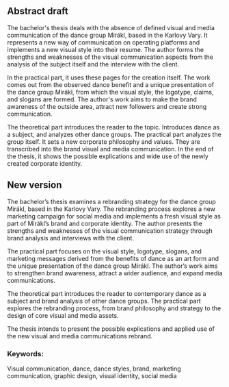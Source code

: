 ## Abstract draft
The bachelor's thesis deals with the absence of defined visual and media communication of the dance group Mirákl, based in the Karlovy Vary. It represents a new way of communication on operating platforms and implements a new visual style into their resume. The author forms the strengths and weaknesses of the visual communication aspects from the analysis of the subject itself and the interview with the client. 

In the practical part, it uses these pages for the creation itself. The work comes out from the observed dance benefit and a unique presentation of the dance group Mirákl, from which the visual style, the logotype, claims, and slogans are formed. The author's work aims to make the brand awareness of the outside area, attract new followers and create strong communication. 

The theoretical part introduces the reader to the topic. Introduces dance as a subject, and analyzes other dance groups. The practical part analyzes the group itself. It sets a new corporate philosophy and values. They are transcribed into the brand visual and media communication. In the end of the thesis, it shows the possible explications and wide use of the newly created corporate identity.

## New version

The bachelor’s thesis examines a rebranding strategy for the dance group Mirákl, based in the Karlovy Vary. The rebranding process explores a new marketing campaign for social media and implements a fresh visual style as part of Mirákl’s brand and corporate identity. The author presents the strengths and weaknesses of the visual communication strategy through brand analysis and interviews with the client.

The practical part focuses on the visual style, logotype, slogans, and marketing messages derived from the benefits of dance as an art form and the unique presentation of the dance group Mirákl. The author’s work aims to strengthen brand awareness, attract a wider audience, and expand media communications.

The theoretical part introduces the reader to contemporary dance as a subject and brand analysis of other dance groups. The practical part explores the rebranding process, from brand philosophy and strategy to the design of core visual and media assets.

The thesis intends to present the possible explications and applied use of the new visual and media communications rebrand.

### Keywords: 
Visual communication, dance, dance styles, brand, marketing communication, graphic design, visual identity, social media
